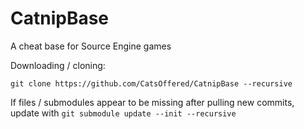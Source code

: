 # CatnipBase
A cheat base for Source Engine games

Downloading / cloning:

`git clone https://github.com/CatsOffered/CatnipBase --recursive`

If files / submodules appear to be missing after pulling new commits, update with `git submodule update --init --recursive`
